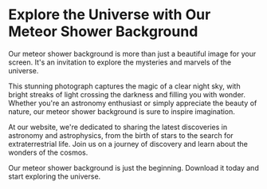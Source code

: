 <!--font:Poppins-->

# Explore the Universe with Our Meteor Shower Background

Our meteor shower background is more than just a beautiful image for your screen. It's an invitation to explore the mysteries and marvels of the universe.

This stunning photograph captures the magic of a clear night sky, with bright streaks of light crossing the darkness and filling you with wonder. Whether you're an astronomy enthusiast or simply appreciate the beauty of nature, our meteor shower background is sure to inspire imagination.

At our website, we're dedicated to sharing the latest discoveries in astronomy and astrophysics, from the birth of stars to the search for extraterrestrial life. Join us on a journey of discovery and learn about the wonders of the cosmos.

Our meteor shower background is just the beginning. Download it today and start exploring the universe.

<!--

Write me markdown content of website with wallpaper:

"A photograph of a meteor shower, with bright streaks of light crossing the night sky."

The header of the page should not be copy of the text but rather a real content of the website which is using this wallpaper.


---


# Stargaze with our Meteor Shower Wallpaper

Transform your desktop or mobile screen into a celestial wonderland with our stunning meteor shower wallpaper. This captivating photograph captures the magic of a clear night sky, with bright streaks of light crossing the darkness and filling you with awe.

Whether you're an astronomy enthusiast or simply appreciate the beauty of nature, this wallpaper is sure to inspire wonder and imagination. So why settle for a boring background when you can have a breathtaking view of the cosmos?

Download our meteor shower wallpaper today and let your screen transport you to a world beyond our own.


---


Heading should not include word "wallpaper". The website should not be about the wallpaper itself, wallpaper is just a related background, rewrite whole content.


---


# Explore the Wonders of the Night Sky with Our Meteor Shower Background

Immerse yourself in the beauty of the cosmos with our captivating meteor shower background. This stunning photograph captures the magic of a clear night sky, with bright streaks of light crossing the darkness and filling you with awe.

Whether you're an astronomy enthusiast or simply appreciate the wonders of nature, our meteor shower background is sure to inspire wonder and imagination. Use it as your desktop or mobile background and let your screen transport you to a world beyond our own.

Our website is dedicated to exploring the mysteries and marvels of the universe, from distant galaxies to our own solar system. Join us on a journey of discovery and learn about the latest astronomical discoveries, space missions, and more.

So why settle for a boring background when you can have a breathtaking view of the cosmos? Download our meteor shower background today and start your journey of exploration and inspiration.


---


Heading is too long, rewrite whole content.


---


# Discover the Wonders of the Universe with Our Meteor Shower Background

Our meteor shower background is more than just a beautiful image for your desktop or mobile screen. It's a gateway to the mysteries and marvels of the universe.

This stunning photograph captures the magic of a clear night sky, with bright streaks of light crossing the darkness and filling you with awe. Whether you're an astronomy enthusiast or simply appreciate the wonders of nature, our meteor shower background is sure to inspire wonder and imagination.

At our website, we're dedicated to exploring the depths of space and sharing the latest discoveries in astronomy and astrophysics. From the birth of stars to the search for extraterrestrial life, we cover it all.

Join us on a journey of discovery and learn about the wonders of the cosmos. Our meteor shower background is just the beginning. Download it today and start your exploration of the universe.


---


Heading is too long, rewrite whole content.


---


# Explore the Universe with Our Meteor Shower Background

Our meteor shower background is more than just a beautiful image for your screen. It's an invitation to explore the mysteries and marvels of the universe.

This stunning photograph captures the magic of a clear night sky, with bright streaks of light crossing the darkness and filling you with wonder. Whether you're an astronomy enthusiast or simply appreciate the beauty of nature, our meteor shower background is sure to inspire imagination.

At our website, we're dedicated to sharing the latest discoveries in astronomy and astrophysics, from the birth of stars to the search for extraterrestrial life. Join us on a journey of discovery and learn about the wonders of the cosmos.

Our meteor shower background is just the beginning. Download it today and start exploring the universe.


---


Write me a Google font which is best fitting for the website.

Pick from the list:
- Exo 2
- Lobster
- Raleway
- Poppins
- IBM Plex Sans
- Futura
- Great Vibes
- Playfair Display
- Inter
- Orbitron
- Barlow Condensed
- Lato
- Alegreya
- Montserrat
- Dancing Script
- Open Sans
- Roboto


Write just the font name nothing else.


---


Poppins

-->
